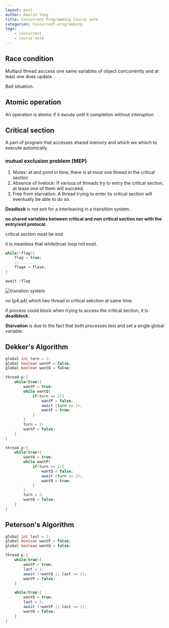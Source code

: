 ```yaml
---
layout: post
author: Haolin Yang
title: Concurrent Programming Course note 
categories: Concurrent-programming
tags: 
    - concurrent
    - course note
---
```


## Race condition

Multipul thread asccess one same variables of object concurrently and at least one does update.

Bad situation.

## Atomic operation

An operation is atomic if it excute until it completion without interuption

## Critical section

A part of program that accesses shared memory and which we whiich to execute automically.

### mutual exclusion problem (MEP)

1. Mutex: at and point in time, there is at most one thread in the critical section
2. Absence of livelock: If various of threads try to entry the critical section, at lease one of them will succeed.
3. Free from starvation: A thread trying to enter its critical section will eventually be able to do so.

**Deadlock** is not exit for a interleaving in a transition system.

**no shared variables between critical and non critical section nor with the entry/exit protocal.**

critical section must be end

it is meanless that while(true) loop not exsit.

```cpp
while(!flag){
    flag = true;
    // .....
    flage = flase;
}

await !flag
```

![transtion system]({{site.url}}{{site.baseurl}}/public/images/2019-09-04-concurrent-programming-2/transition-system.png)

no (p4,q4) which two thread in critical sekction at same time.

if process could block when trying to access the critical section, it is **deadblock**.

**Starvation** is due to the fact that both processes test and set a single global variable.

## Dekker's Algorithm

```java
global int turn = 1;
global boolean wantP = false;
global boolean wantQ = false;

thread p:{
    while(true){
        wantP = true;
        while wantQ{
            if(turn == 2){
                wantP = false;
                await (turn == 1);
                wantP = true;
            }
        }
        turn = 2;
        wantP = false;
    }
}

thread p:{
    while(true){
        wantQ = true;
        while wantP{
            if(turn == 1){
                wantQ = false;
                await (turn == 2);
                wantQ = true;
            }
        }
        turn = 2;
        wantQ = false;
    }
}
```

## Peterson's Algorithm

```java
global int last = 1;
global boolean wantP = false;
global boolean wantQ = false;

thread p:{
    while(true){
        wantP = true;
        last = 1;
        await (!wantQ || last == 2);
        wantP = false;
    }

    while(true){
        wantQ = true;
        last = 2;
        await (!wantP || last == 1);
        wantQ = false;
    }
}
```
